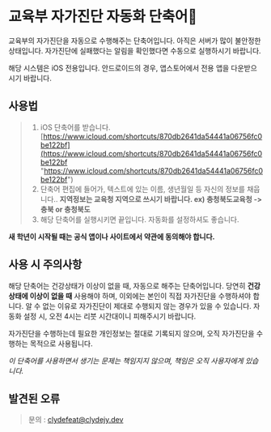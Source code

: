 # 교육부 자가진단 자동화 단축어:punch:
교육부의 자가진단을 자동으로 수행해주는 단축어입니다.
아직은 서버가 많이 불안정한 상태입니다. 자가진단에 실패했다는 알림을 확인했다면 수동으로 실행하시기 바랍니다.

해당 시스템은 iOS 전용입니다.
안드로이드의 경우, 앱스토어에서 전용 앱을 다운받으시기 바랍니다. 

## 사용법
>1. iOS 단축어를 받습니다. [https://www.icloud.com/shortcuts/870db2641da54441a06756fc0be122bf](https://www.icloud.com/shortcuts/870db2641da54441a06756fc0be122bf "https://www.icloud.com/shortcuts/870db2641da54441a06756fc0be122bf")
>2. 단축어 편집에 들어가, 텍스트에 있는 이름, 생년월일 등 자신의 정보를 채웁니다.. **지역정보는 교육청 지역으로 쓰시기 바랍니다. ex) 충청북도교육청 -> 충북 or 충청북도**
>3. 해당 단축어를 실행시키면 끝입니다. 자동화를 설정하셔도 좋습니다.

**새 학년이 시작될 때는 공식 앱이나 사이트에서 약관에 동의해야 합니다.**

## 사용 시 주의사항
해당 단축어는 건강상태가 이상이 없을 때, 자동으로 해주는 단축어입니다.
당연히 **건강상태에 이상이 없을 때** 사용해야 하며, 이외에는 본인이 직접 자가진단을 수행하셔야 합니다.
알 수 없는 이유로 자가진단이 제대로 수행되지 않는 경우가 있을 수 있습니다.
자동화 설정 시, 오전 4시는 리붓 시간대이니 피해주시기 바랍니다.

자가진단을 수행하는데 필요한 개인정보는 절대로 기록되지 않으며, 오직 자가진단을 수행하는 목적으로 사용됩니다.

*이 단축어를 사용하면서 생기는 문제는 책임지지 않으며, 책임은 오직 사용자에게 있습니다.*

## 발견된 오류




>문의 : clydefeat@clydejy.dev
